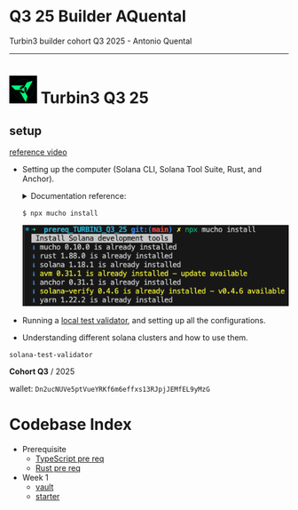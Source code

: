 # Q3 25 Builder AQuental

Turbin3 builder cohort Q3 2025 - Antonio Quental

---

# <img src="./img/turbin3.png" alt="logo" width="50"/> Turbin3 Q3 25

## setup

[reference video](https://www.youtube.com/watch?v=4UfDM27nWkI)

- Setting up the computer (Solana CLI, Solana Tool Suite, Rust, and Anchor).
  <details>
  <summary>Documentation reference:</summary>

  - [Solana Toolkit Docs](https://solana.com/docs/toolkit/getting-started)
  - [Solana Installation Docs](https://solana.com/docs/intro/installation)
  - [Test Validator Guide](https://solana.com/developers/guides/getstarted/solana-test-validator)
  - Block explorers
    - [Solscan](https://solscan.io/)
    - [Solana FM](https://solana.fm/)
  - [Solana RPC endpoint docs](https://solana.com/docs/references/clusters)
  </details>

  ```shell
  $ npx mucho install
  ```

  ![setup](./img/setup-mucho.png)

- Running a [local test validator](https://solana.com/developers/guides/getstarted/solana-test-validator), and setting up all the configurations.
- Understanding different solana clusters and how to use them.

```shell
solana-test-validator
```

**Cohort Q3** / 2025

wallet: `Dn2ucNUVe5ptVueYRKf6m6effxs13RJpjJEMfEL9yMzG`

# Codebase Index

- Prerequisite
  - [TypeScript pre req](./typescript/README.md)
  - [Rust pre req](./rust/README.md)
- Week 1
  - [vault](./vault/README.md)
  - [starter](./solana-starter/README.md)
